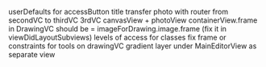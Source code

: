 userDefaults for accessButton title
transfer photo with router from secondVC to thirdVC
3rdVC canvasView + photoView
containerView.frame in DrawingVC should be = imageForDrawing.image.frame (fix it in viewDidLayoutSubviews)
levels of access for classes
fix frame or constraints for tools on drawingVC
gradient layer under MainEditorView as separate view
